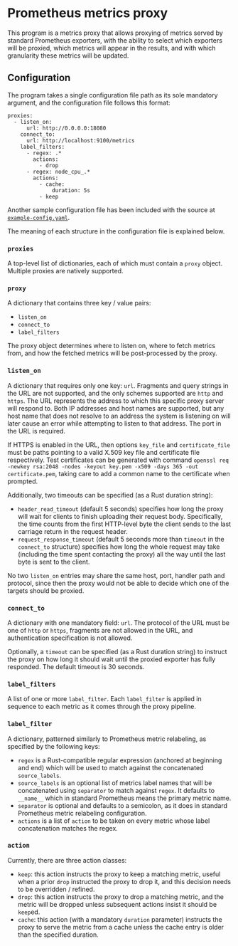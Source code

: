 # Prometheus metrics proxy

This program is a metrics proxy that allows proxying of metrics served by
standard Prometheus exporters, with the ability to select which exporters
will be proxied, which metrics will appear in the results, and with which
granularity these metrics will be updated.

## Configuration

The program takes a single configuration file path as its sole mandatory
argument, and the configuration file follows this format:

```
proxies:
  - listen_on:
      url: http://0.0.0.0:18080
    connect_to:
      url: http://localhost:9100/metrics
    label_filters:
      - regex: .*
        actions:
          - drop
      - regex: node_cpu_.*
        actions:
          - cache:
              duration: 5s
          - keep
```

Another sample configuration file has been included with the source
at [`example-config.yaml`](./example-config.yaml).

The meaning of each structure in the configuration file is explained below.

### `proxies`

A top-level list of dictionaries, each of which must contain a `proxy` object.
Multiple proxies are natively supported.

### `proxy`

A dictionary that contains three key / value pairs:

* `listen_on`
* `connect_to`
* `label_filters`

The proxy object determines where to listen on, where to fetch metrics from,
and how the fetched metrics will be post-processed by the proxy.

### `listen_on`

A dictionary that requires only one key: `url`.  Fragments and query
strings in the URL are not supported, and the only schemes supported
are `http` and `https`.  The URL represents the address to which
this specific proxy server will respond to.  Both IP addresses and
host names are supported, but any host name that does not resolve to
an address the system is listening on will later cause an error while
attempting to listen to that address.  The port in the URL is required.

If HTTPS is enabled in the URL, then options `key_file` and
`certificate_file` must be paths pointing to a valid X.509 key file and
certificate file respectively.  Test certificates can be generated with
command
`openssl req -newkey rsa:2048 -nodes -keyout key.pem -x509 -days 365 -out certificate.pem`,
taking care to add a common name to the certificate when prompted.

Additionally, two timeouts can be specified (as a Rust duration string):

* `header_read_timeout` (default 5 seconds) specifies how long the
  proxy will wait for clients to finish uploading their request body.
  Specifically, the time counts from the first HTTP-level byte the
  client sends to the last carriage return in the request header.
* `request_response_timeout` (default 5 seconds more than `timeout` in
  the `connect_to` structure) specifies how long the whole request may
  take (including the time spent contacting the proxy) all the way until
  the last byte is sent to the client.

No two `listen_on` entries may share the same host, port, handler path and
protocol, since then the proxy would not be able to decide which one of the
targets should be proxied.

### `connect_to`

A dictionary with one mandatory field: `url`.  The protocol of the URL
must be one of `http` or `https`, fragments are not allowed in the
URL, and authentication specification is not allowed.

Optionally, a `timeout` can be specified (as a Rust duration string) to
instruct the proxy on how long it should wait until the proxied exporter has
fully responded.  The default timeout is 30 seconds.

### `label_filters`

A list of one or more `label_filter`.  Each `label_filter` is applied
in sequence to each metric as it comes through the proxy pipeline.

### `label_filter`

A dictionary, patterned similarly to Prometheus metric relabeling, as
specified by the following keys:

* `regex` is a Rust-compatible regular expression (anchored at beginning and
  end) which will be used to match against the concatenated `source_labels`.
* `source_labels` is an optional list of metrics label names that will be
  concatenated using `separator` to match against `regex`.  It defaults to
  `__name__` which in standard Prometheus means the primary metric name.
* `separator` is optional and defaults to a semicolon, as it does in standard
  Prometheus metric relabeling configuration.
* `actions` is a list of `action` to be taken on every metric whose label
  concatenation matches the regex.

### `action`

Currently, there are three action classes:

* `keep`: this action instructs the proxy to keep a matching metric,
  useful when a prior `drop` instructed the proxy to drop it, and
  this decision needs to be overridden / refined.
* `drop`: this action instructs the proxy to drop a matching metric,
  and the metric will be dropped unless subsequent actions insist
  it should be `keep`ed.
* `cache`: this action (with a mandatory `duration` parameter)
  instructs the proxy to serve the metric from a cache unless the
  cache entry is older than the specified duration.
